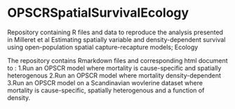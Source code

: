 # OPSCRSpatialSurvivalEcology
Repository containing R files and data to reproduce the analysis presented in Milleret et al Estimating spatially variable and density-dependent survival using open-population spatial capture-recapture models; Ecology

The repository contains Rmarkdown files and corresponding html document to :
1.Run an OPSCR model where mortality is cause-specific and spatially heterogenous
2.Run an OPSCR model where mortality density-dependent
3.Run an OPSCR model on a Scandinavian wovlerine dataset where mortality is cause-specific, spatially heterogenous and a function of density. 

